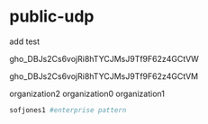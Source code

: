 # public-udp
add test


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

gho_DBJs2Cs6vojRi8hTYCJMsJ9Tf9F62z4GCtVM

organization2
organization0
organization1

```ruby
sofjones1 #enterprise pattern
```
